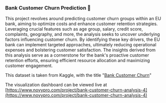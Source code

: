 ### Bank Customer Churn Prediction 🏦
This project revolves around predicting customer churn groups within an EU bank, aiming to optimize costs and enhance customer retention strategies. Leveraging crucial features such as age group, salary, credit score, complaints, geography, and more, the analysis seeks to uncover underlying factors influencing customer churn. By identifying these key drivers, the EU bank can implement targeted approaches, ultimately reducing operational expenses and bolstering customer satisfaction. The insights derived from this analysis serve as a cornerstone for the bank's proactive customer retention efforts, ensuring efficient resource allocation and maximizing customer engagement.

This dataset is taken from Kaggle, with the title "[Bank Customer Churn](https://www.kaggle.com/datasets/radheshyamkollipara/bank-customer-churn/data)"

The visualization dashboard can be viewed live at [https://www.novypro.com/project/bank-customer-churn-analysis-4](https://www.novypro.com/project/bank-customer-churn-analysis-4)
